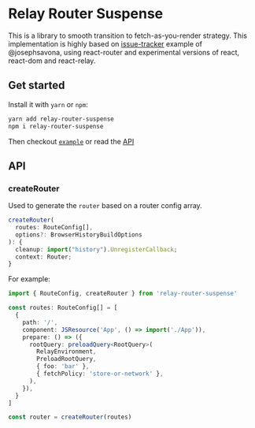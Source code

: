 # Relay Router Suspense

This is a library to smooth transition to fetch-as-you-render strategy. This implementation is highly based on [issue-tracker](https://github.com/relayjs/relay-examples/tree/master/issue-tracker) example of @josephsavona, using react-router and experimental versions of react, react-dom and react-relay.

## Get started

Install it with `yarn` or `npm`:
```bash
yarn add relay-router-suspense
npm i relay-router-suspense
```

Then checkout [`example`](https://github.com/renanmav/relay-router-suspense/tree/master/example) or read the [API](https://github.com/renanmav/relay-router-suspense#api)

## API

### createRouter

Used to generate the `router` based on a router config array.

```ts
createRouter(
  routes: RouteConfig[], 
  options?: BrowserHistoryBuildOptions
): {
  cleanup: import("history").UnregisterCallback;
  context: Router;
}
```

For example:

```ts
import { RouteConfig, createRouter } from 'relay-router-suspense'

const routes: RouteConfig[] = [
  {
    path: '/',
    component: JSResource('App', () => import('./App')),
    prepare: () => ({
      rootQuery: preloadQuery<RootQuery>(
        RelayEnvironment,
        PreloadRootQuery,
        { foo: 'bar' },
        { fetchPolicy: 'store-or-network' },
      ),
    }),
  }
]

const router = createRouter(routes)
```
